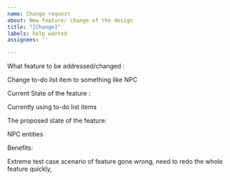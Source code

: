 ```yaml
---
name: Change request
about: New feature/ change of the design
title: "[Change]"
labels: help wanted
assignees: ''

---
```


What feature to be addressed/changed :

Change to-do list item to something like NPC

Current State of the feature :

Currently using to-do list items

The proposed state of the feature:

NPC entities


Benefits:

Extreme test case scenario of feature gone wrong, need to redo the whole feature quickly,
